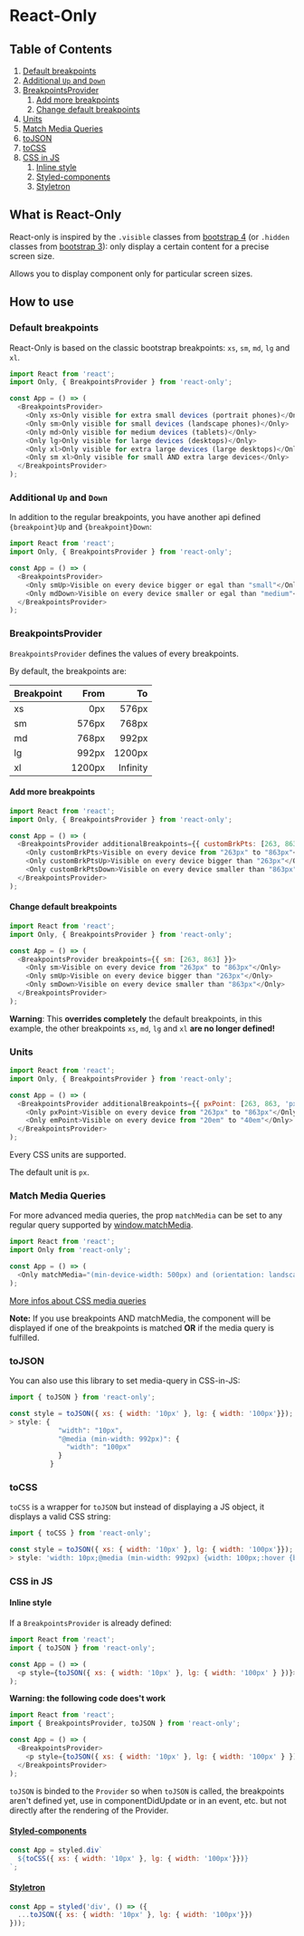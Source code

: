 # React-Only

## Table of Contents
1. [Default breakpoints](#default-breakpoints)
2. [Additional `Up` and `Down`](#additional-up-and-down)
3. [BreakpointsProvider](#breakpointsprovider)
   1. [Add more breakpoints](#add-more-breakpoints)
   2. [Change default breakpoints](#change-default-breakpoints)
4. [Units](#units)
5. [Match Media Queries](#match-media-queries)
6. [toJSON](#tojson)
7. [toCSS](#tocss)
8. [CSS in JS](#css-in-js)
   1. [Inline style](#inline-style)
   2. [Styled-components](#styled-components)
   3. [Styletron](#styletron)

## What is React-Only

React-only is inspired by the `.visible` classes from [bootstrap 4](https://getbootstrap.com/docs/4.0/migration/#responsive-utilities) (or `.hidden` classes from [bootstrap 3](https://getbootstrap.com/docs/3.3/css/#responsive-utilities-classes)): only display a certain content for a precise screen size.

Allows you to display component only for particular screen sizes.

## How to use

### Default breakpoints

React-Only is based on the classic bootstrap breakpoints: `xs`, `sm`, `md`, `lg` and `xl`.

```javascript
import React from 'react';
import Only, { BreakpointsProvider } from 'react-only';

const App = () => (
  <BreakpointsProvider>
    <Only xs>Only visible for extra small devices (portrait phones)</Only>
    <Only sm>Only visible for small devices (landscape phones)</Only>
    <Only md>Only visible for medium devices (tablets)</Only>
    <Only lg>Only visible for large devices (desktops)</Only>
    <Only xl>Only visible for extra large devices (large desktops)</Only>
    <Only sm xl>Only visible for small AND extra large devices</Only>
  </BreakpointsProvider>
);
```

### Additional `Up` and `Down`

In addition to the regular breakpoints, you have another api defined `{breakpoint}Up` and `{breakpoint}Down`:

```javascript
import React from 'react';
import Only, { BreakpointsProvider } from 'react-only';

const App = () => (
  <BreakpointsProvider>
    <Only smUp>Visible on every device bigger or egal than "small"</Only>
    <Only mdDown>Visible on every device smaller or egal than "medium"</Only>
  </BreakpointsProvider>
);
```

### BreakpointsProvider

`BreakpointsProvider` defines the values of every breakpoints.

By default, the breakpoints are:

| Breakpoint | From   | To       |
|------------|-------:|---------:|
| xs         | 0px    | 576px    |
| sm         | 576px  | 768px    |
| md         | 768px  | 992px    |
| lg         | 992px  | 1200px   |
| xl         | 1200px | Infinity |

#### Add more breakpoints

```javascript
import React from 'react';
import Only, { BreakpointsProvider } from 'react-only';

const App = () => (
  <BreakpointsProvider additionalBreakpoints={{ customBrkPts: [263, 863] }}>
    <Only customBrkPts>Visible on every device from "263px" to "863px"</Only>
    <Only customBrkPtsUp>Visible on every device bigger than "263px"</Only>
    <Only customBrkPtsDown>Visible on every device smaller than "863px"</Only>
  </BreakpointsProvider>
);
```

#### Change default breakpoints

```javascript
import React from 'react';
import Only, { BreakpointsProvider } from 'react-only';

const App = () => (
  <BreakpointsProvider breakpoints={{ sm: [263, 863] }}>
    <Only sm>Visible on every device from "263px" to "863px"</Only>
    <Only smUp>Visible on every device bigger than "263px"</Only>
    <Only smDown>Visible on every device smaller than "863px"</Only>
  </BreakpointsProvider>
);
```

**Warning**: This **overrides completely** the default breakpoints, in this example, the other breakpoints `xs`, `md`, `lg` and `xl` **are no longer defined!**

### Units

```javascript
import React from 'react';
import Only, { BreakpointsProvider } from 'react-only';

const App = () => (
  <BreakpointsProvider additionalBreakpoints={{ pxPoint: [263, 863, 'px'], emPoint: [20, 40, 'em']  }}>
    <Only pxPoint>Visible on every device from "263px" to "863px"</Only>
    <Only emPoint>Visible on every device from "20em" to "40em"</Only>
  </BreakpointsProvider>
);
```

Every CSS units are supported.

The default unit is `px`.

### Match Media Queries

For more advanced media queries, the prop `matchMedia` can be set to any regular query supported by [window.matchMedia](https://developer.mozilla.org/fr/docs/Web/API/Window/matchMedia).

```javascript
import React from 'react';
import Only from 'react-only';

const App = () => (
  <Only matchMedia="(min-device-width: 500px) and (orientation: landscape)">Visible on every device bigger than "500px" and in landscape mode</Only>
);
```

[More infos about CSS media queries](https://developer.mozilla.org/en-US/docs/Web/CSS/Media_Queries/Using_media_queries)

**Note:** If you use breakpoints AND matchMedia, the component will be displayed if one of the breakpoints is matched **OR** if the media query is fulfilled.

### toJSON

You can also use this library to set media-query in CSS-in-JS:

```javascript
import { toJSON } from 'react-only';

const style = toJSON({ xs: { width: '10px' }, lg: { width: '100px'}});
> style: {
            "width": "10px",
            "@media (min-width: 992px)": {
              "width": "100px"
            }
          }
```

### toCSS

`toCSS` is a wrapper for `toJSON` but instead of displaying a JS object, it displays a valid CSS string:

```javascript
import { toCSS } from 'react-only';

const style = toJSON({ xs: { width: '10px' }, lg: { width: '100px'}});
> style: 'width: 10px;@media (min-width: 992px) {width: 100px;:hover {background-color: red;}}'
```

### CSS in JS

#### Inline style

If a `BreakpointsProvider` is already defined:

```javascript
import React from 'react';
import { toJSON } from 'react-only';

const App = () => (
  <p style={toJSON({ xs: { width: '10px' }, lg: { width: '100px' } })}>Lorem Ipsum</p>
);
```

**Warning: the following code does't work**

```javascript
import React from 'react';
import { BreakpointsProvider, toJSON } from 'react-only';

const App = () => (
  <BreakpointsProvider>
    <p style={toJSON({ xs: { width: '10px' }, lg: { width: '100px' } })}>Lorem Ipsum</p>
  </BreakpointsProvider>
);
```

`toJSON` is binded to the `Provider` so when `toJSON` is called, the breakpoints aren't defined yet, use in componentDidUpdate or in an event, etc. but not directly after the rendering of the Provider.

#### [Styled-components](https://www.styled-components.com/)

```javascript
const App = styled.div`
  ${toCSS({ xs: { width: '10px' }, lg: { width: '100px'}})}
`;
```

#### [Styletron](https://github.com/rtsao/styletron)

```javascript
const App = styled('div', () => ({
  ...toJSON({ xs: { width: '10px' }, lg: { width: '100px'}})
}));
```
